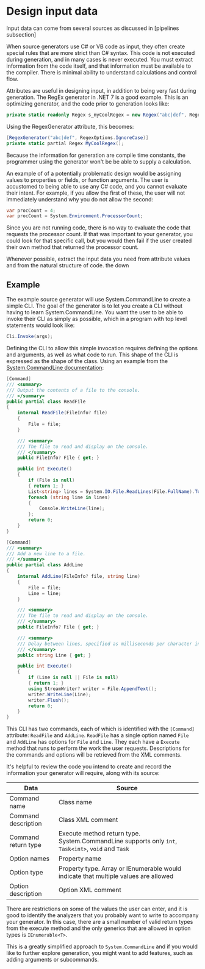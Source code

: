 # Design input data

Input data can come from several sources as discussed in [pipelines subsection]

When source generators use C# or VB code as input, they often create special rules that are more strict than C# syntax. This code is not executed during generation, and in many cases is never executed. You must extract information from the code itself, and that information must be available to the compiler. There is minimal ability to understand calculations and control flow.

Attributes are useful in designing input, in addition to being very fast during generation. The RegEx generator in .NET 7 is a good example. This is an optimizing generator, and the code prior to generation looks like:

```csharp
private static readonly Regex s_myCoolRegex = new Regex("abc|def", RegexOptions.Compiled | RegexOptions.IgnoreCase);
```

Using the RegexGenerator attribute, this becomes:

```csharp
[RegexGenerator("abc|def", RegexOptions.IgnoreCase)]
private static partial Regex MyCoolRegex();
```

Because the information for generation are compile time constants, the programmer using the generator won't be be able to supply a calculation.

An example of of a potentially problematic design would be assigning values to properties or fields, or function arguments. The user is accustomed to being able to use any C# code, and you cannot evaluate their intent. For example, if you allow the first of these, the user will not immediately understand why you do not allow the second:

```csharp
var procCount = 4;
var procCount = System.Environment.ProcessorCount;
```

Since you are not running code, there is no way to evaluate the code that requests the processor count. If that was important to your generator, you could look for that specific call, but you would then fail if the user created their own method that returned the processor count.

Whenever possible, extract the input data you need from attribute values and from the natural structure of code. the down 

## Example

The example source generator will use System.CommandLine to create a simple CLI. The goal of the generator is to let you create a CLI without having to learn System.CommandLine. You want the user to be able to invoke their CLI as simply as possible, which in a program with top level statements would look like:

```csharp
Cli.Invoke(args);
```

Defining the CLI to allow this simple invocation requires defining the options and arguments, as well as what code to run. This shape of the CLI is expressed as the shape of the class. Using an example from the [System.CommandLine documentation]():

```csharp
[Command]
/// <summary>
/// Output the contents of a file to the console.
/// </summary>
public partial class ReadFile
{
    internal ReadFile(FileInfo? file)
    {
        File = file;
    }

    /// <summary>
    /// The file to read and display on the console.
    /// </summary>
    public FileInfo? File { get; }

    public int Execute()
    {
        if (File is null)
        { return 1; }
        List<string> lines = System.IO.File.ReadLines(File.FullName).ToList();
        foreach (string line in lines)
        {
            Console.WriteLine(line);
        };
        return 0;
    }
}

[Command]
/// <summary>
/// Add a new line to a file.
/// </summary>
public partial class AddLine
{
    internal AddLine(FileInfo? file, string line)
    {
        File = file;
        Line = line;
    }

    /// <summary>
    /// The file to read and display on the console.
    /// </summary>
    public FileInfo? File { get; }

    /// <summary>
    /// Delay between lines, specified as milliseconds per character in a line.
    /// </summary>
    public string Line { get; }

    public int Execute()
    {
        if (Line is null || File is null)
        { return 1; }
        using StreamWriter? writer = File.AppendText();
        writer.WriteLine(Line);
        writer.Flush();
        return 0;
    }
}
```

This CLI has two commands, each of which is identified with the `[Command]` attribute: `ReadFile` and `AddLine`. `ReadFile` has a single option named `File` and `AddLine` has options for `File` and `Line`. They each have a `Execute` method that runs to perform the work the user requests. Descriptions for the commands and options will be retrieved from the XML comments.

It's helpful to review the code you intend to create and record the information your generator will require, along with its source:

|Data|Source|
|-|-|
|Command name| Class name|
|Command description|Class XML comment|
|Command return type |Execute method return type. System.CommandLine supports only `int`, `Task<int>`, `void` and `Task`|
|Option names| Property name|
|Option type| Property type. Array or IEnumerable would indicate that multiple values are allowed|
|Option description|Option XML comment|

There are restrictions on some of the values the user can enter, and it is good to identify the analyzers that you probably want to write to accompany your generator. In this case, there are a small number of valid return types from the execute method and the only generics that are allowed in option types is `IEnumerable<T>`.

This is a greatly simplified approach to `System.CommandLine` and if you would like to further explore generation, you might want to add features, such as adding arguments or subcommands.